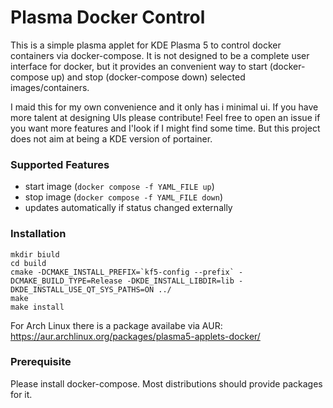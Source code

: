 # Plasma Docker Control

This is a simple plasma applet for KDE Plasma 5 to control docker containers via docker-compose. It is not designed to be a complete user interface for docker, but it provides an convenient way to start (docker-compose up) and stop (docker-compose down) selected images/containers. 

I maid this for my own convenience and it only has i minimal ui. If you have more talent at designing UIs please contribute! Feel free to open an issue if you want more features and I'look if I might find some time. But this project does not aim at being a KDE version of portainer.

### Supported Features
* start image (`docker compose -f YAML_FILE up`)
* stop image (`docker compose -f YAML_FILE down`)
* updates automatically if status changed externally

### Installation
```
mkdir biuld
cd build
cmake -DCMAKE_INSTALL_PREFIX=`kf5-config --prefix` -DCMAKE_BUILD_TYPE=Release -DKDE_INSTALL_LIBDIR=lib -DKDE_INSTALL_USE_QT_SYS_PATHS=ON ../
make
make install
```

For Arch Linux there is a package availabe via AUR: https://aur.archlinux.org/packages/plasma5-applets-docker/

### Prerequisite

Please install docker-compose. Most distributions should provide packages for it.
